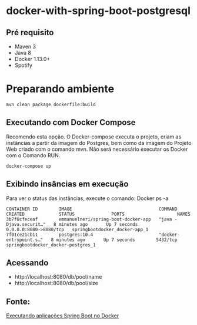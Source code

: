 # docker-with-spring-boot-postgresql

## Pré requisito
- Maven 3
- Java 8
- Docker 1.13.0+
- Spotify

# Preparando ambiente


```
mvn clean package dockerfile:build 
```

## Executando com Docker Compose 
Recomendo esta opção. O Docker-compose executa o projeto, criam as instâncias a partir da imagem do Postgres, bem como da imagem do Projeto Web criado com o comando mvn. Não será necessário executar os Docker com o Comando RUN.
```
docker-compose up
```

## Exibindo insâncias em execução
Para ver o status das instâncias, execute o comando: Docker ps -a
```
CONTAINER ID        IMAGE                                 COMMAND                  CREATED             STATUS              PORTS                    NAMES
3b7f0cfeceaf        emmanuelneri/spring-boot-docker-app   "java -Djava.securit…"   8 minutes ago       Up 7 seconds        0.0.0.0:8080->8080/tcp   springbootdocker_docker-app_1
7f01ce21cb11        postgres:10.4                         "docker-entrypoint.s…"   8 minutes ago       Up 7 seconds        5432/tcp                 springbootdocker_docker-postgres_1
```

## Acessando 

- http://localhost:8080/db/pool/name
- http://localhost:8080/db/pool/size

## Fonte: 
[Executando aplicações Spring Boot no Docker](https://wp.me/p5RSbg-fO)
